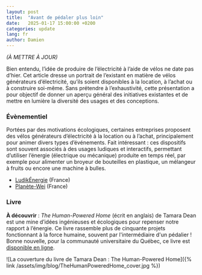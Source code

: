 ```yaml
---
layout: post
title:  "Avant de pédaler plus loin"
date:   2025-01-17 15:00:00 +0200
categories: update
lang: fr
author: Damien
---
```

<em>(À METTRE À JOUR)</em>

Bien entendu, l’idée de produire de l’électricité à l’aide de vélos ne date pas d’hier.
Cet article dresse un portrait de l’existant en matière de vélos générateurs d’électricité, qu’ils soient disponibles à la location, à l’achat ou à construire soi-même. Sans prétendre à l’exhaustivité, cette présentation a pour objectif de donner un aperçu général des initiatives existantes et de mettre en lumière la diversité des usages et des conceptions.

### Évènementiel
Portées par des motivations écologiques, certaines entreprises proposent des vélos générateurs d’électricité à la location ou à l’achat, principalement pour animer divers types d’événements. Fait intéressant : ces dispositifs sont souvent associés à des usages ludiques et interactifs, permettant d’utiliser l’énergie (électrique ou mécanique) produite en temps réel, par exemple pour alimenter un broyeur de bouteilles en plastique, un mélangeur à fruits ou encore une machine à bulles.
- [LudikÉnergie](https://www.ludikenergie.fr/notre-offre/velo-generateur-delectricite-pedalons-ensemble-pour-un-avenir-durable) (France)
- [Planète-Wei](https://planete-wei.com/velo-generateur-d-electricite) (France)

### Livre
**À découvrir** : _The Human-Powered Home_ (écrit en anglais) de Tamara Dean est une mine d’idées ingénieuses et écologiques pour repenser notre rapport à l’énergie. Ce livre rassemble plus de cinquante projets fonctionnant à la force humaine, souvent par l'intermédiaire d'un pédalier ! Bonne nouvelle, pour la communauté universitaire du Québec, ce livre est [disponible en ligne](https://uqac.on.worldcat.org/oclc/471124898).

![La couverture du livre de Tamara Dean : The Human-Powered Home]({% link /assets/img/blog/TheHumanPoweredHome_cover.jpg %})